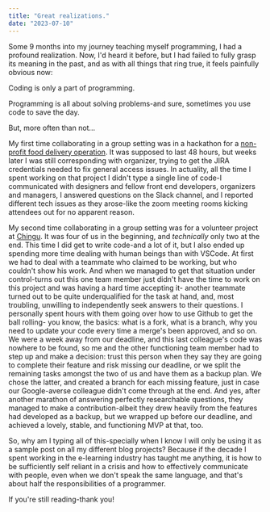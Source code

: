 ```yaml
---
title: "Great realizations."
date: "2023-07-10"
---
```

Some 9 months into my journey teaching myself programming, I had a profound realization. Now, I'd heard it before, but I had failed to fully grasp its meaning in the past, and as with all things that ring true, it feels painfully obvious now:

Coding is only a part of programming. 

Programming is all about solving problems-and sure, sometimes you use code to save the day.

But, more often than not... 


My first time collaborating in a group setting was in a hackathon for a [non-profit food delivery operation](https://lasagnalove.org/). 
It was supposed to last 48 hours, but weeks later I was still corresponding with organizer, trying to get the JIRA credentials needed to fix general access issues. In actuality, all the time I spent working on that project I didn't type a single line of code-I communicated with designers and fellow front end developers, organizers and managers, I answered questions on the Slack channel, and I reported different tech issues as they arose-like the zoom meeting rooms kicking attendees out for no apparent reason. 

My second time collaborating in a group setting was for a volunteer project at [Chingu](https://www.chingu.io/). 
It was four of us in the beginning, and _technically_ only two at the end. This time I did get to write code-and a lot of it, but I also ended up spending more time dealing with human beings than with VSCode.
At first we had to deal with a teammate who claimed to be working, but who couldn't show his work. And when we managed to get that situation under control-turns out this one team member just didn't have the time to work on this project and was having a hard time accepting it- another teammate turned out to be quite underqualified for the task at hand, and, most troubling, unwilling to independently seek answers to their questions. 
I personally spent hours with them going over how to use Github to get the ball rolling- you know, the basics: what is a fork, what is a branch, why you need to update your code every time a merge's been approved, and so on. 
We were a week away from our deadline, and this last colleague's code was nowhere to be found, so me and the other functioning team member had to step up and make a decision: trust this person when they say they are going to complete their feature and risk missing our deadline, or we split the remaining tasks amongst the two of us and have them as a backup plan. We chose the latter, and created a branch for each missing feature, just in case our Google-averse colleague didn't come through at the end. 
And yes, after another marathon of answering perfectly researchable questions, they managed to make a contribution-albeit they drew heavily from the features had developed as a backup, but we wrapped up before our deadline, and achieved a lovely, stable, and functioning MVP at that, too.

So, why am I typing all of this-specially when I know I will only be using it as a sample post on all my different blog projects?
Because if the decade I spent working in the e-learning industry has taught me anything, it is how to be sufficiently self reliant in a crisis and how to effectively communicate with people, even when we don't speak the same language, and that's about half the responsibilities of a programmer.

If you're still reading-thank you! 
